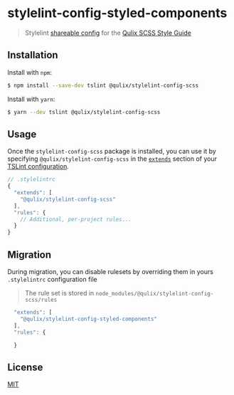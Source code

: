 # stylelint-config-styled-components

> Stylelint [shareable config](https://stylelint.io/user-guide/configuration/) for the [Qulix SCSS Style Guide](https://github.com/Qulix/frontend-linter-configs/blob/master/packages/stylelint-config-sass/STYLEGUIDE.md)

## Installation

Install with `npm`:
```sh
$ npm install --save-dev tslint @qulix/stylelint-config-scss
```

Install with `yarn`:
```sh
$ yarn --dev tslint @qulix/stylelint-config-scss
```

## Usage

Once the `stylelint-config-scss` package is installed, you can use it by specifying `@qulix/stylelint-config-scss` in the [`extends`](https://stylelint.io/user-guide/configuration/#extends) section of your [TSLint configuration](https://github.com/kristerkari/stylelint-scss/tree/b2a4acf64776bd9a0d00f5ca069b919815f4b6a1#stylelint-scss).

```js
// .stylelintrc
{
  "extends": [
    "@qulix/stylelint-config-scss"
  ],
  "rules": {
    // Additional, per-project rules...
  }
}
```

## Migration

During migration, you can disable rulesets by overriding them in yours `.stylelintrc` configuration file

> The rule set is stored in `node_modules/@qulix/stylelint-config-scss/rules`

```js
  "extends": [
    "@qulix/stylelint-config-styled-components"
  ],
  "rules": {

  }
```

## License

[MIT](./LICENSE.md)

